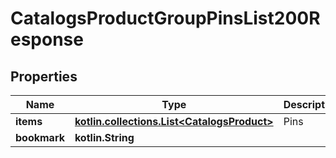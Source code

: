 
# CatalogsProductGroupPinsList200Response

## Properties
| Name | Type | Description | Notes |
| ------------ | ------------- | ------------- | ------------- |
| **items** | [**kotlin.collections.List&lt;CatalogsProduct&gt;**](CatalogsProduct.md) | Pins |  |
| **bookmark** | **kotlin.String** |  |  [optional] |



